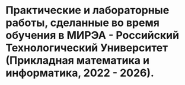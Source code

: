 # Практические и лабораторные работы, сделанные во время обучения в МИРЭА - Российский Технологический Университет (Прикладная математика и информатика, 2022 - 2026).
